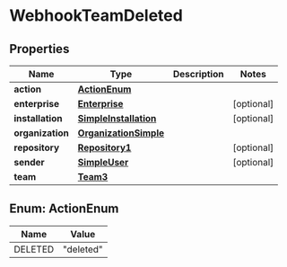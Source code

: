 

# WebhookTeamDeleted


## Properties

| Name | Type | Description | Notes |
|------------ | ------------- | ------------- | -------------|
|**action** | [**ActionEnum**](#ActionEnum) |  |  |
|**enterprise** | [**Enterprise**](Enterprise.md) |  |  [optional] |
|**installation** | [**SimpleInstallation**](SimpleInstallation.md) |  |  [optional] |
|**organization** | [**OrganizationSimple**](OrganizationSimple.md) |  |  |
|**repository** | [**Repository1**](Repository1.md) |  |  [optional] |
|**sender** | [**SimpleUser**](SimpleUser.md) |  |  [optional] |
|**team** | [**Team3**](Team3.md) |  |  |



## Enum: ActionEnum

| Name | Value |
|---- | -----|
| DELETED | &quot;deleted&quot; |



